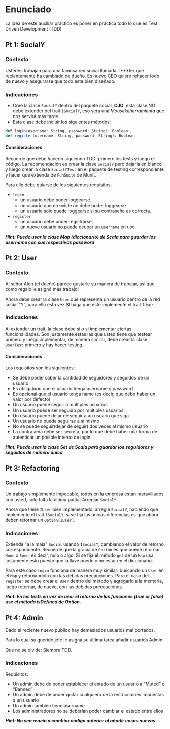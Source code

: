 # Enunciado
La idea de este auxiliar práctico es poner en práctica todo lo que es Test Driven Development (TDD)

## Pt 1: SocialY
### Contexto

Ustedes trabajan para una famosa red social llamada T***ter que recientemente ha cambiado de dueño. Es nuevo CEO quiere rehacer todo de nuevo y asegurarse que todo este bien diseñado. 

### Indicaciones
- Cree la clase `SocialY` dentro del paquete social, **OJO**, esta clase NO debe extender del trait `ISocialY`, eso será una *Mousekeherramienta* que nos servirá más tarde.
- Esta clase debe incluir los siguientes métodos:
```scala
def login(username: String, password: String): Boolean
def register(username: String, password: String): Boolean
```

#### Consideraciones
Recuerde que debe hacerlo siguiendo TDD: primero los tests y luego el código. La recomendación es crear la clase `SocialY` pero dejarla en blanco y luego crear la clase `SocialYTest` en el paquete de testing correspondiente y hacer que extienda de  `FunSuite` de Munit.

Para ello debe guiarse de los siguientes requisitos:
- `login`
    - un usuario debe poder loggearse.
    - un usuario que no existe no debe poder loggearse.
    - un usuario solo puede loggearse si su contraseña es correcta.
- `register`
    - un usuario debe poder registrarse.
    - un nueve usuario no puede ocupar un `username` en uso.

***Hint: Puede usar la clase Map (diccionario) de Scala para guardar los username con sus respectivas password***

## Pt 2: User
### Contexto
Al señor Alon (el dueño) parece gustarle su manera de trabajar, asi que como regalo le asignó más trabajo!

Ahora debe crear la clase `User` que representa un usuario dentro de la red social “Y”, para ello esta vez SI haga que este implemente el trait `IUser`.

### Indicaciones
Al extender un trait, la clase debe si o si implementar ciertas funcionalidades. Son justamente estas las que usted tiene que testear primero y luego implementar, de manera similar, debe crear la clase `UserTest` primero y hay hacer testing.

#### Consideraciones
Los requisitos son los siguientes:
- Se debe poder saber la cantidad de seguidores y seguidos de un usuario
- Es obligatorio que el usuario tenga username y password
- Es opcional que el usuario tenga name (es decir, que debe haber un valor por defecto)
- Un usuario puede seguir a multiples usuarios
- Un usuario puede ser seguido por multiples usuarios
- Un usuario puede dejar de seguir a un usuario que siga
- Un usuario no puede seguirse a sí mismo
- No se puede seguir(dejar de seguir) dos veces al mismo usuario
- La contraseña debe ser secreta, por lo que debe haber una forma de autenticar un posible intento de login

***Hint: Puede usar la clase Set de Scala para guardar los seguidores y seguidos de manera única***

## Pt 3: Refactoring
### Contexto
Un trabajo simplemente impecable, todos en la empresa están maravillados con usted, solo falta la última patita: Arreglar `SocialY`.

Ahora que tiene `IUser` bien implementado, arregle `SocialY`, haciendo que implemente el trait `ISocialY`, si se fija las únicas diferencias es que ahora deben retornar un `Option[IUser]`.

### Indicaciones
Extienda "a la mala" `Social` usando `ISocialY`, cambiando el valor de retorno correspondiente. Recuerde que la gracia de `Option` es que puede retornar `None` o `Some`, es decir, nulo o algo. Si se fija el método `get` de un `Map` usa justamente esto puesto que la llave puede o no estar en el diccionario.

Para este caso `login` funciona de manera muy similar: buscando un `User` en el `Map` y retornandolo con las debidas precauciones. Para el caso del `register` se debe crear el `User` dentro del método y agregarlo a la memoria, luego retornar, de nuevo, con las debidas precauciones.


***Hint:
 En los tests en vez de usar el retorno de las funciones (true or false) use el método isDefined de Option.***

## Pt 4: Admin

Dado el reciente nuevo publico hay demasiados usuarios mal portados.

Para lo cual su querido jefe le asigna su última tarea añadir usuarios Admin.

Que no se olvide: Siempre TDD.

### Indicaciones

Requisitos:
- Un admin debe de poder establecer el estado de un usuario a “Muted” o “Banned”
- Un admin debe de poder quitar cualquiera de la restricciones impuestas a un usuario
- Un admin también tiene username
- Los administradores no se deberían poder cambiar el estado entre ellos
  
***Hint: No sea reacio a cambiar código anterior al añadir cosas nuevas***









<!-- # TTD -->
<!-- ## Basico (Option) -->
<!-- Correr los tests de `Social` y revisar que tests fallan.  -->
<!---->
<!-- Detalle: -->
<!-- - Arreglar `login`: no verifica si la password es correcta, implememntar el método auth -->
<!-- - Arreglar `register`: no verifica si el usuario existe. -->
<!---->
<!-- Idea: entender la utilidad de testear las funcionalidades deseadas y como se hacen los tests con unos ejemplos -->
<!---->
<!-- ## Intermedio (Testing only) -->
<!-- Hacer tests para las funcionalidades de `Post` -->
<!---->
<!-- Detalle: -->
<!-- - Añadir tests para verificar el content y el owner -->
<!-- - Añadir tests para dar y quitar likes -->
<!---->
<!-- Idea: Unos pocos tests para soltar la mano, el codigo de Posts se entrega completo y listo, solo hacer testing. Sirve para ver la funcionalidad de la estructua Set. -->
<!---->
<!-- ## Dificil (TTD) -->
<!-- Implementar las funcionalidades especificadas en el `trait` `IUser` de buena forma  -->
<!---->
<!-- Detalle: -->
<!-- - Solo tiene el trait, la clase no existe, por lo que se debe crear de 0 -->
<!-- - Primero se hacen los tests -->
<!-- - Luego se hace la implementación -->
<!---->
<!-- Idea: User es relativamente sencillo. Crear un test por cada metodo como minimo. -->
<!---->
<!-- ## Propuesto (Muy dificil (?)) -->
<!-- Extender Post para añadir comentarios y extender Social y User para añadir un buscador de posts de usuarios. -->
<!---->
<!-- Detalle: -->
<!-- - Post debe usar un ArrayBuffer de otros posts para añadir comentarios, y se debe añadir un método en el User para comentar. -->
<!-- - User debe tener un ArrayBuffer de sus posts. -->
<!-- - Social debe preguntarle al User sobre sus posts y entregarlo. -->
<!---->
<!-- Idea: Que sea similar a un "proyecto" de software, en el sentido de que en el enunciado este como "historia de usuario" pero más técnica para guiar la implementacion -->
